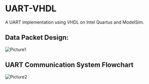 # UART-VHDL

A UART implementation using VHDL on Intel Quartus and ModelSim.

## Data Packet Design:
![Picture1](https://github.com/yousefelsonbaty/UART-VHDL/assets/126959659/baec5967-6f68-4118-b950-3baf281a65db)

## UART Communication System Flowchart
![Picture2](https://github.com/yousefelsonbaty/UART-VHDL/assets/126959659/1b59d008-1a0d-422f-bc5f-3469d50b1204)

